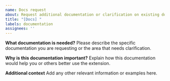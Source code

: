 ```yaml
---
name: Docs request
about: Request additional documentation or clarification on existing documentation
title: "[Docs] "
labels: documentation
assignees: ''
---
```


<!-- 
For one extension publisher: Add the label corresponding to the extension's slug name.
For GitHub product team: Add the "github team" label.
-->

**What documentation is needed?**
Please describe the specific documentation you are requesting or the area that needs clarification.

**Why is this documentation important?**
Explain how this documentation would help you or others better use the extension.

**Additional context**
Add any other relevant information or examples here.
